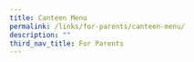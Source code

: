 ```yaml
---
title: Canteen Menu
permalink: /links/for-parents/canteen-menu/
description: ""
third_nav_title: For Parents
---
```

